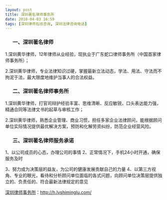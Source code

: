 ```yaml
---
layout: post
title: 深圳著名律师事务所
date: 2010-04-03 16:59
tags: [深圳律师在线咨询, 深圳法律咨询电话]
---
```

<ol>
<h3>一、深圳著名律师</h3>
</ol>
1.深圳黄华律师，12年律师从业经验，现执业于广东蛇口律师事务所（中国首家律师事务所）；

2.深圳黄华律师，专业法律知识过硬，掌握最新立法动态，学法、用法、守法而不拘泥于法，最大限度地维护当事人的合法权益。
<ol>
<h3>二、深圳著名律师事务所</h3>
</ol>
1.深圳黄华律师，打官司辩护经验丰富、思维清晰、反应敏锐，口头表达能力强，精通合同等法律文书的起草与审核工作；

2.深圳黄华律师，熟悉企业管理、商业习惯，担任多家企业法律顾问，能根据顾问单位实际情况提供最优解决方案，预防和化解劳资纠纷，防范企业经营风险。
<ol>
<h3>三、深圳著名律师服务承诺</h3>
</ol>
1、以公司成员的心态，办理公司的事情
2、正常情况下，手机24小时开通，确保服务及时

3、努力成为决策层的益友，为公司的健康发展贡献自己的力量
4、以第三方视角、专业的眼光，看待和分析顾问单位面临的各式问题，向顾问单位决策层提供独立的、负责任的、符合最新法律规定的意见

<a href="http://h.lvshiminglu.com/">深圳律师事务所</a>：<a href="http://h.lvshiminglu.com/">http://h.lvshiminglu.com/</a>

